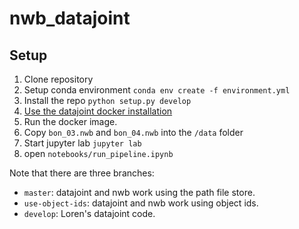 # nwb_datajoint

## Setup
1. Clone repository
2. Setup conda environment
```conda env create -f environment.yml```
3. Install the repo ```python setup.py develop```
4. [Use the datajoint docker installation](https://tutorials.datajoint.io/setting-up/local-database.html)
5. Run the docker image.
6. Copy `bon_03.nwb` and `bon_04.nwb` into the `/data` folder
7. Start jupyter lab ```jupyter lab```
8. open `notebooks/run_pipeline.ipynb`

Note that there are three branches:
+ `master`: datajoint and nwb work using the path file store.
+ `use-object-ids`: datajoint and nwb work using object ids.
+ `develop`: Loren's datajoint code.
